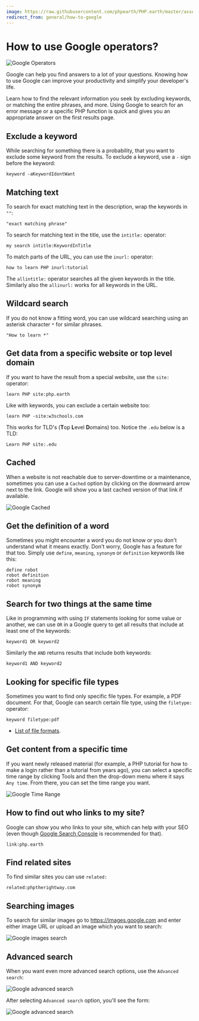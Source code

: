 ```yaml
---
image: https://raw.githubusercontent.com/phpearth/PHP.earth/master/assets/images/general/google-time.png
redirect_from: general/how-to-google
---
```


# How to use Google operators?

![Google Operators](https://media.giphy.com/media/3ohs4Aa0cVe4X22Kvm/giphy.gif "Google Operators")

Google can help you find answers to a lot of your questions. Knowing how to use
Google can improve your productivity and simplify your developer's life.

Learn how to find the relevant information you seek by excluding keywords, or
matching the entire phrases, and more. Using Google to search for an error
message or a specific PHP function is quick and gives you an appropriate answer
on the first results page.

## Exclude a keyword

While searching for something there is a probability, that you want to exclude
some keyword from the results. To exclude a keyword, use a `-` sign before the
keyword:

```text
keyword -aKeywordIdontWant
```

## Matching text

To search for exact matching text in the description, wrap the keywords in `""`:

```
"exact matching phrase"
```

To search for matching text in the title, use the `intitle:` operator:

```
my search intitle:KeywordInTitle
```

To match parts of the URL, you can use the `inurl:` operator:

```
how to learn PHP inurl:tutorial
```

The `allintitle:` operator searches all the given keywords in the title.
Similarly also the `allinurl:` works for all keywords in the URL.

## Wildcard search

If you do not know a fitting word, you can use wildcard searching using an
asterisk character `*` for similar phrases.

```
"How to learn *"
```

## Get data from a specific website or top level domain

If you want to have the result from a special website, use the `site:` operator:

```
learn PHP site:php.earth
```

Like with keywords, you can exclude a certain website too:

```
learn PHP -site:w3schools.com
```

This works for TLD's (**T**op **L**evel **D**omains) too. Notice the `.edu`
below is a TLD:

```
Learn PHP site:.edu
```

## Cached

When a website is not reachable due to server-downtime or a maintenance, sometimes
you can use a `Cached` option by clicking on the downward arrow next to the link.
Google will show you a last cached version of that link if available.

![Google Cached](https://raw.githubusercontent.com/phpearth/PHP.earth/master/assets/images/faq/misc/google-cached.png "Google Cached")

## Get the definition of a word

Sometimes you might encounter a word you do not know or you don't understand
what it means exactly. Don't worry, Google has a feature for that too. Simply
use `define`, `meaning`, `synonym` or `definition` keywords like this:

```
define robot
robot definition
robot meaning
robot synonym
```

## Search for two things at the same time

Like in programming with using `IF` statements looking for some value or another,
we can use `OR` in a Google query to get all results that include at least one
of the keywords:

```
keyword1 OR keyword2
```

Similarly the `AND` returns results that include both keywords:

```
keyword1 AND keyword2
```

## Looking for specific file types

Sometimes you want to find only specific file types. For example, a PDF document.
For that, Google can search certain file type, using the `filetype:` operator:

```
keyword filetype:pdf
```

* [List of file formats](https://en.wikipedia.org/wiki/List_of_file_formats).

## Get content from a specific time

If you want newly released material (for example, a PHP tutorial for how to make
a login rather than a tutorial from years ago), you can select a specific time
range by clicking Tools and then the drop-down menu where it says `Any time`.
From there, you can set the time range you want.

![Google Time Range](https://raw.githubusercontent.com/phpearth/PHP.earth/master/assets/images/general/google-time.png "Google Time Range")

## How to find out who links to my site?

Google can show you who links to your site, which can help with your SEO (even
though [Google Search Console](https://www.google.com/webmasters/tools/home) is
recommended for that).

```
link:php.earth
```

## Find related sites

To find similar sites you can use `related:`

```text
related:phptherightway.com
```

## Searching images

To search for similar images go to https://images.google.com and enter either
image URL or upload an image which you want to search:

![Google images search](https://raw.githubusercontent.com/phpearth/PHP.earth/master/assets/images/faq/misc/google-images.png "Google Images Search")

## Advanced search

When you want even more advanced search options, use the `Advanced search`:

![Google advanced search](https://raw.githubusercontent.com/phpearth/PHP.earth/master/assets/images/faq/misc/google-advanced.png "Google advanced search")

After selecting `Advanced search` option, you'll see the form:

![Google advanced search](https://raw.githubusercontent.com/phpearth/PHP.earth/master/assets/images/faq/misc/google-advanced-2.png "Google advanced search")
